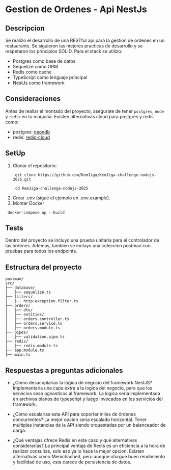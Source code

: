 # Gestion de Ordenes - Api NestJs

## Descripcion

Se realizo el desarrollo de una RESTful api para la gestion de ordenes en un restaurante. Se siguieron las mejores practicas de desarrollo y se respetaron los principios SOLID. Para el stack se utilizo:

- Postgres como base de datos
- Sequelize como ORM
- Redis como cache
- TypeScript como lenguaje principal
- NestJs como framework

## Consideraciones

Antes de realiar el montado del proyecto, asegurate de tener `postgres`, `node` y `redis` en tu maquina.
Existen alternativas cloud para postgres y redis como:

- postgres: [neondb](https://console.neon.tech/)
- redis: [redis-cloud](https://cloud.redis.io/)

## SetUp

1. Clonar el repositorio:
   ```
    git clone https://github.com/KemJiga/KemJiga-challenge-nodejs-2025.git
   ```
   ```
    cd KemJiga-challenge-nodejs-2025
   ```
2. Crear .env (sigue el ejemplo en .env.example).
3. Montar Docker

```
 docker-compose up --build
```

## Tests

Dentro del proyecto se incluyo una prueba unitaria para el controlador de las ordenes. Ademas, tambien se incluyo una coleccion postman con pruebas para todos los endpoints.

## Estructura del proyecto

```
postman/
src/
├── database/
│   ├── sequelize.ts
├── filters/
│   ├── http-exception.filter.ts
├── orders/
│   ├── dto/
│   ├── entities/
│   ├── orders.controller.ts
│   ├── orders.service.ts
│   ├── orders.module.ts
├── pipes/
│   ├── validation.pipe.ts
├── redis/
│   ├── redis.module.ts
├── app.module.ts
├── main.ts
```

## Respuestas a preguntas adicionales

- ¿Cómo desacoplarías la lógica de negocio del framework NestJS?
  Implementaria una capa extra a la logica del negocio, para que los servicios sean agnosticos al framework. La logica seria implementada en archivos planos de typescript y luego invocados en los servicios del framework.

- ¿Cómo escalarías esta API para soportar miles de órdenes concurrentes?
  La mejor opcion seria escalado horizontal. Tener multiples instancias de la API siendo orquestadas por un balanceador de carga.

- ¿Qué ventajas ofrece Redis en este caso y qué alternativas considerarías?
  La principal ventaja de Redis es un eficiencia a la hora de realizar consultas, solo eso ya lo hace la mejor opcion. Existen alternativas como Memchached, pero aunque otorgue buen rendimiento y facilidad de uso, esta carece de persistencia de datos.
